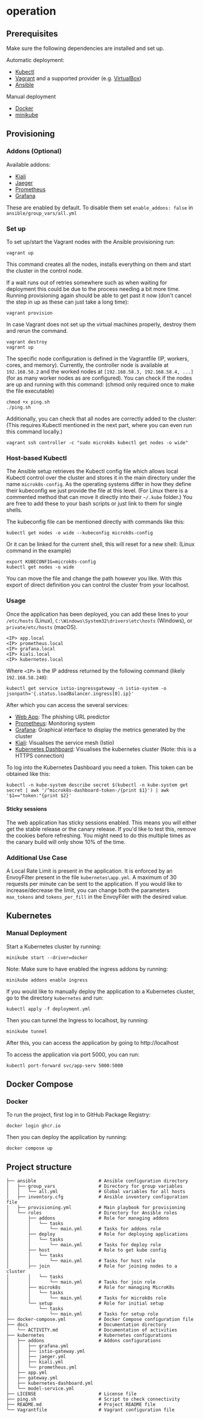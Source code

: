 # operation

## Prerequisites

Make sure the following dependencies are installed and set up.

Automatic deployment:

- [Kubectl](https://k8s-docs.netlify.app/en/docs/tasks/tools/install-kubectl/)
- [Vagrant](https://www.vagrantup.com/) and a supported provider (e.g. [VirtualBox](https://www.virtualbox.org/))
- [Ansible](https://www.ansible.com/)

Manual deployment

- [Docker](https://docs.docker.com/engine/install/)
- [minikube](https://minikube.sigs.k8s.io/docs/start/)

## Provisioning

### Addons (Optional)
Available addons:
- [Kiali](https://kiali.io/)
- [Jaeger](https://www.jaegertracing.io/)
- [Prometheus](https://prometheus.io/)
- [Grafana](https://grafana.com/)

These are enabled by default. To disable them set `enable_addons: false` in `ansible/group_vars/all.yml`

### Set up

To set up/start the Vagrant nodes with the Ansible provisioning run:
``` console
vagrant up
```
This command creates all the nodes, installs everything on them and start the cluster in the control node.

If a wait runs out of retries somewhere such as when waiting for deployment this could be due to the process needing a bit more time.
Running provisioning again should be able to get past it now (don't cancel the step in up as these can just take a long time):
``` console
vagrant provision
```

In case Vagrant does not set up the virtual machines properly, destroy them and rerun the command.
``` console
vagrant destroy
vagrant up
```

The specific node configuration is defined in the Vagrantfile (IP, workers, cores, and memory).
Currently, the controller node is available at `192.168.58.2` and the worked nodes at `[192.168.58.3, 192.168.58.4, ...]` (for as many worker nodes as are configured).
You can check if the nodes are up and running with this command:
(chmod only required once to make the file executable)
``` console
chmod +x ping.sh 
./ping.sh
```
Additionally, you can check that all nodes are correctly added to the cluster:
(This requires Kubectl mentioned in the next part, where you can even run this command locally.)
``` console
vagrant ssh controller -c "sudo microk8s kubectl get nodes -o wide"
```

### Host-based Kubectl
The Ansible setup retrieves the Kubectl config file which allows local Kubectl control over the cluster and stores it in the main directory under the name `microk8s-config`.
As the operating systems differ in how they define their kubeconfig we just provide the file at this level.
(For Linux there is a commented method that can move it directly into their `~/.kube` folder.)
You are free to add these to your bash scripts or just link to them for single shells.

The kubeconfig file can be mentioned directly with commands like this:
``` console
kubectl get nodes -o wide --kubeconfig microk8s-config
```
Or it can be linked for the current shell, this will reset for a new shell:
(Linux command in the example)
``` console
export KUBECONFIG=microk8s-config
kubectl get nodes -o wide
```
You can move the file and change the path however you like.
With this export of direct definition you can control the cluster from your localhost. 

### Usage
Once the application has been deployed, you can add these lines to your `/etc/hosts` (Linux), `C:\Windows\System32\drivers\etc\hosts` (Windows), or `private/etc/hosts` (macOS).
```
<IP> app.local
<IP> prometheus.local
<IP> grafana.local
<IP> kiali.local
<IP> kubernetes.local
```

Where `<IP>` is the IP address returned by the following command (likely `192.168.58.240`):
```
kubectl get service istio-ingressgateway -n istio-system -o jsonpath='{.status.loadBalancer.ingress[0].ip}'
```

After which you can access the several services:
- [Web App](app.local): The phishing URL predictor
- [Prometheus](prometheus.local): Monitoring system
- [Grafana](grafana.local): Graphical interface to display the metrics generated by the cluster
- [Kiali](kiali.local): Visualises the service mesh (Istio)
- [Kubernetes Dashboard](https://kubernetes.local): Visualises the kubernetes cluster (Note: this is a HTTPS connection)

To log into the Kubernetes Dashboard you need a token. This token can be obtained like this:

``` console
kubectl -n kube-system describe secret $(kubectl -n kube-system get secret | awk '/^microk8s-dashboard-token-/{print $1}') | awk '$1=="token:"{print $2}'
```

#### Sticky sessions
The web application has sticky sessions enabled. This means you will either get the stable release or the canary release. If you'd like to test this, remove the cookies before refreshing. You might need to do this multiple times as the canary build will only show 10% of the time.


### Additional Use Case
A Local Rate Limit is present in the application. It is enforced by an EnvoyFilter present in the file ```kubernetes\app.yml```.
A maximum of 30 requests per minute can be sent to the application. If you would like to increase/decrease the limit, you can change both the parameters ```max_tokens``` and ```tokens_per_fill``` in the EnvoyFiler with the desired value.

## Kubernetes

### Manual Deployment
Start a Kubernetes cluster by running:

```
minikube start --driver=docker
```

Note: Make sure to have enabled the ingress addons by running:

```
minikube addons enable ingress
```

If you would like to manually deploy the application to a Kubernetes cluster, go to the directory ```kubernetes``` and run:

```
kubectl apply -f deployment.yml
```

Then you can tunnel the Ingress to localhost, by running:

```
minikube tunnel
```

After this, you can access the application by going to http://localhost

To access the application via port 5000, you can run:

```
kubectl port-forward svc/app-serv 5000:5000
```

## Docker Compose

### Docker
To run the project, first log in to GitHub Package Registry:

```
docker login ghcr.io
```

Then you can deploy the application by running:

```
docker compose up
```

## Project structure

``` console
├── ansible                       # Ansible configuration directory
│   ├── group_vars                # Directory for group variables
│   │   └── all.yml               # Global variables for all hosts
│   ├── inventory.cfg             # Ansible inventory configuration file
│   ├── provisioning.yml          # Main playbook for provisioning
│   └── roles                     # Directory for Ansible roles
│       ├── addons                # Role for managing addons
│       │   └── tasks
│       │       └── main.yml      # Tasks for addons role
│       ├── deploy                # Role for deploying applications
│       │   └── tasks
│       │       └── main.yml      # Tasks for deploy role
│       ├── host                  # Role to get kube config 
│       │   └── tasks
│       │       └── main.yml      # Tasks for host role
│       ├── join                  # Role for joining nodes to a cluster
│       │   └── tasks
│       │       └── main.yml      # Tasks for join role
│       ├── microk8s              # Role for managing MicroK8s
│       │   └── tasks
│       │       └── main.yml      # Tasks for microk8s role
│       └── setup                 # Role for initial setup
│           └── tasks
│               └── main.yml      # Tasks for setup role
├── docker-compose.yml            # Docker Compose configuration file
├── docs                          # Documentation directory
│   └── ACTIVITY.md               # Documentation of activities
├── kubernetes                    # Kubernetes configurations
│   ├── addons                    # Addons configurations
│   │   ├── grafana.yml
│   │   ├── istio-gateway.yml
│   │   ├── jaeger.yml
│   │   ├── kiali.yml
│   │   └── prometheus.yml
│   ├── app.yml
│   ├── gateway.yml
│   ├── kubernetes-dashboard.yml
│   └── model-service.yml
├── LICENSE                       # License file
├── ping.sh                       # Script to check connectivity
├── README.md                     # Project README file
└── Vagrantfile                   # Vagrant configuration file

```
